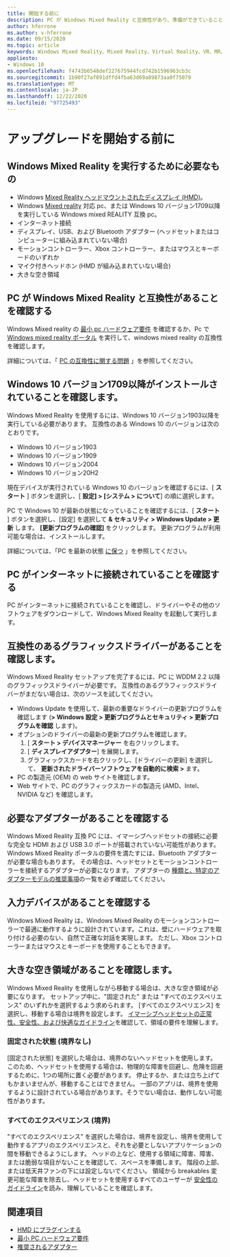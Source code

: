 ```yaml
---
title: 開始する前に
description: PC が Windows Mixed Reality と互換性があり、準備ができていることを確認する方法。
author: hferrone
ms.author: v-hferrone
ms.date: 09/15/2020
ms.topic: article
keywords: Windows Mixed Reality、Mixed Reality、Virtual Reality、VR、MR、互換性、互換性、はじめに、セットアップ、PC、システム要件
appliesto:
- Windows 10
ms.openlocfilehash: f4743b6548def227675944fcd742b1596963cb3c
ms.sourcegitcommit: 1b90f27af091dffd4fba63d69a89873aa0f75079
ms.translationtype: MT
ms.contentlocale: ja-JP
ms.lasthandoff: 12/22/2020
ms.locfileid: "97725493"
---
```

# <a name="before-you-start"></a>アップグレードを開始する前に

## <a name="what-youll-need-to-run-windows-mixed-reality"></a>Windows Mixed Reality を実行するために必要なもの

* Windows [Mixed Reality ヘッドマウントされたディスプレイ (HMD)](https://www.microsoft.com/en-us/windows/windows-mixed-reality-devices)。
* Windows [Mixed reality](https://support.microsoft.com/en-us/help/4039260/windows-10-mixed-reality-pc-hardware-guidelines) 対応 pc、または Windows 10 バージョン1709以降を実行している Windows mixed REALITY 互換 pc。
* インターネット接続
* ディスプレイ、USB、および Bluetooth アダプター (ヘッドセットまたはコンピューターに組み込まれていない場合)
* モーションコントローラー、Xbox コントローラー、またはマウスとキーボードのいずれか
* マイク付きヘッドホン (HMD が組み込まれていない場合)
* 大きな空き領域

## <a name="make-sure-your-pc-is-compatible-with-windows-mixed-reality"></a>PC が Windows Mixed Reality と互換性があることを確認する

Windows Mixed reality の [最小 pc ハードウェア要件](windows-mixed-reality-minimum-pc-hardware-compatibility-guidelines.md) を確認するか、Pc で [Windows mixed reality ポータル](install-windows-mixed-reality.md#launch-mixed-reality-portal) を実行して、windows mixed reality の互換性を確認します。

詳細については、「 [PC の互換性に関する問題](https://support.microsoft.com/help/4045777/windows-10-get-help-with-pc-compatibility-in-windows-mixed-reality) 」を参照してください。

## <a name="make-sure-you-have-the-windows-10-version-1709-or-newer-installed"></a>Windows 10 バージョン1709以降がインストールされていることを確認します。

Windows Mixed Reality を使用するには、Windows 10 バージョン1903以降を実行している必要があります。 互換性のある Windows 10 のバージョンは次のとおりです。

* Windows 10 バージョン1903
* Windows 10 バージョン1909
* Windows 10 バージョン2004
* Windows 10 バージョン20H2

現在デバイスが実行されている Windows 10 のバージョンを確認するには、[ **スタート** ] ボタンを選択し、[ **設定] > [システム > について**] の順に選択します。

PC で Windows 10 が最新の状態になっていることを確認するには、[ **スタート** ] ボタンを選択し、[設定] を選択して **& セキュリティ > Windows Update > 更新** します。  **[更新プログラムの確認]** をクリックします。 更新プログラムが利用可能な場合は、インストールします。

詳細については、「PC を最新の状態 [に保つ](https://support.microsoft.com/help/12373/windows-update-faq) 」を参照してください。

## <a name="make-sure-your-pc-is-connected-to-the-internet"></a>PC がインターネットに接続されていることを確認する

PC がインターネットに接続されていることを確認し、ドライバーやその他のソフトウェアをダウンロードして、Windows Mixed Reality を起動して実行します。

## <a name="make-sure-you-have-a-compatible-graphics-driver"></a>互換性のあるグラフィックスドライバーがあることを確認します。

Windows Mixed Reality セットアップを完了するには、PC に WDDM 2.2 以降のグラフィックスドライバーが必要です。 互換性のあるグラフィックスドライバーがまだない場合は、次のソースを試してください。

* Windows Update を使用して、最新の重要なドライバーの更新プログラムを確認します (**> Windows 設定 > 更新プログラムとセキュリティ > 更新プログラムを確認** します)。
* オプションのドライバーの最新の更新プログラムを確認します。
    1. [ **スタート > デバイスマネージャー** を右クリックします。
    2. [ **ディスプレイアダプター**] を展開します。
    3. グラフィックスカードを右クリックし、[ドライバーの更新] を選択して、 **更新されたドライバーソフトウェアを自動的に検索 >** ます。
* PC の製造元 (OEM) の web サイトを確認します。
* Web サイトで、PC のグラフィックスカードの製造元 (AMD、Intel、NVIDIA など) を確認します。

## <a name="make-sure-that-you-have-any-required-adapters"></a>必要なアダプターがあることを確認する

Windows Mixed Reality 互換 PC には、イマーシブヘッドセットの接続に必要な完全な HDMI および USB 3.0 ポートが搭載されていない可能性があります。 Windows Mixed Reality ポータルの要件を満たすには、Bluetooth アダプターが必要な場合もあります。  その場合は、ヘッドセットとモーションコントローラーを接続するアダプターが必要になります。 アダプターの [種類と、特定のアダプターモデルの推奨事項](recommended-adapters-for-windows-mixed-reality-capable-pcs.md)の一覧を必ず確認してください。

## <a name="make-sure-that-you-have-input-devices"></a>入力デバイスがあることを確認する

Windows Mixed Reality は、Windows Mixed Reality のモーションコントローラーで最適に動作するように設計されています。これは、壁にハードウェアを取り付ける必要のない、自然で正確な対話を実現します。 ただし、Xbox コントローラーまたはマウスとキーボードを使用することもできます。

## <a name="make-sure-that-you-have-a-large-open-space"></a>大きな空き領域があることを確認します。

Windows Mixed Reality を使用しながら移動する場合は、大きな空き領域が必要になります。  セットアップ中に、"固定された" または "すべてのエクスペリエンス" のいずれかを選択するよう求められます。 [すべてのエクスペリエンス] を選択し、移動する場合は境界を設定します。 [イマーシブヘッドセットの正常性、安全性、および快適なガイドライン](wmr-health-safety-comfort.md)を確認して、領域の要件を理解します。

### <a name="seated-and-standing-no-boundary"></a>固定された状態 (境界なし)

[固定された状態] を選択した場合は、境界のないヘッドセットを使用します。 このため、ヘッドセットを使用する場合は、物理的な障害を回避し、危険を回避するために、1つの場所に置く必要があります。 停止するか、または立ち上げてもかまいませんが、移動することはできません。 一部のアプリは、境界を使用するように設計されている場合があります。そうでない場合は、動作しない可能性があります。

### <a name="all-experiences-boundary"></a>すべてのエクスペリエンス (境界)

"すべてのエクスペリエンス" を選択した場合は、境界を設定し、境界を使用して動作するアプリのエクスペリエンスと、それを必要としないアプリケーションの間を移動できるようにします。 ヘッドの上など、使用する領域に障害、障害、または脆弱な項目がないことを確認して、スペースを準備します。 階段の上部、または低天井ファンの下には設定しないでください。 領域から breakables 変更可能な障害を除去し、ヘッドセットを使用するすべてのユーザーが [安全性のガイドライン](https://support.microsoft.com/en-us/help/4039969/windows-10-mixed-reality-immersive-headset-health-safety-comfort)を読み、理解していることを確認します。

## <a name="see-also"></a>関連項目

* [HMD にプラグインする](plug-in-your-headset.md)
* [最小 PC ハードウェア要件](windows-mixed-reality-minimum-pc-hardware-compatibility-guidelines.md)
* [推奨されるアダプター](recommended-adapters-for-windows-mixed-reality-capable-pcs.md)